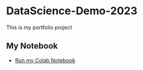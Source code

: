 # DataScience-Demo-2023
This is my portfolio project

## My Notebook

* [Run my Colab Notebook](https://colab.research.google.com/github/tholapz/DataScience-Demo-2023/blob/main/data_science_notebook.ipynb)
